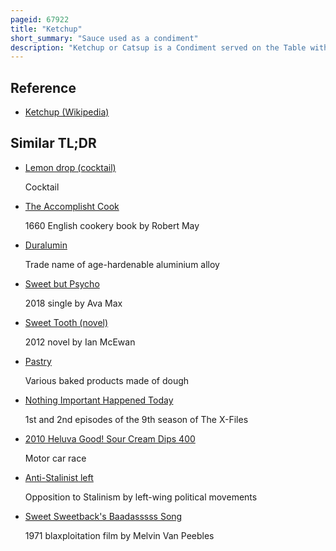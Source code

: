 ```yaml
---
pageid: 67922
title: "Ketchup"
short_summary: "Sauce used as a condiment"
description: "Ketchup or Catsup is a Condiment served on the Table with a sweet and sour Flavor. The unmodified Term Today typically refers to tomato ketchup although early Recipes for various different Types of Ketchup contained among Others Mushrooms Oysters Mussels eggs Whites Grapes or Walnuts."
---
```


## Reference

- [Ketchup (Wikipedia)](https://en.wikipedia.org/?curid=67922)

## Similar TL;DR

- [Lemon drop (cocktail)](/tldr/en/lemon-drop-cocktail)

  Cocktail

- [The Accomplisht Cook](/tldr/en/the-accomplisht-cook)

  1660 English cookery book by Robert May

- [Duralumin](/tldr/en/duralumin)

  Trade name of age-hardenable aluminium alloy

- [Sweet but Psycho](/tldr/en/sweet-but-psycho)

  2018 single by Ava Max

- [Sweet Tooth (novel)](/tldr/en/sweet-tooth-novel)

  2012 novel by Ian McEwan

- [Pastry](/tldr/en/pastry)

  Various baked products made of dough

- [Nothing Important Happened Today](/tldr/en/nothing-important-happened-today)

  1st and 2nd episodes of the 9th season of The X-Files

- [2010 Heluva Good! Sour Cream Dips 400](/tldr/en/2010-heluva-good-sour-cream-dips-400)

  Motor car race

- [Anti-Stalinist left](/tldr/en/anti-stalinist-left)

  Opposition to Stalinism by left-wing political movements

- [Sweet Sweetback's Baadasssss Song](/tldr/en/sweet-sweetbacks-baadasssss-song)

  1971 blaxploitation film by Melvin Van Peebles

